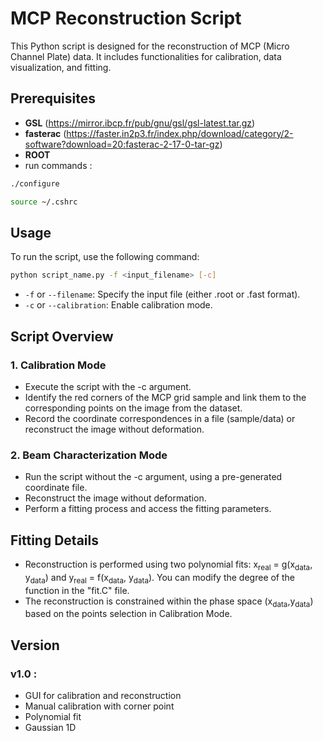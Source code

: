 # MCP Reconstruction Script

This Python script is designed for the reconstruction of MCP (Micro Channel Plate) data. It includes functionalities for calibration, data visualization, and fitting.

## Prerequisites

- **GSL** (https://mirror.ibcp.fr/pub/gnu/gsl/gsl-latest.tar.gz)
- **fasterac** (https://faster.in2p3.fr/index.php/download/category/2-software?download=20:fasterac-2-17-0-tar-gz)
- **ROOT**
- run commands :

```bash
./configure
```

```bash
source ~/.cshrc
```
## Usage

To run the script, use the following command:

```bash
python script_name.py -f <input_filename> [-c]
```

 
- `-f` or `--filename`: Specify the input file (either .root or .fast format). 
- `-c` or `--calibration`: Enable calibration mode.
## Script Overview

### 1. Calibration Mode
- Execute the script with the -c argument.
- Identify the red corners of the MCP grid sample and link them to the corresponding points on the image from the dataset.
- Record the coordinate correspondences in a file (sample/data) or reconstruct the image without deformation.

### 2. Beam Characterization Mode
- Run the script without the -c argument, using a pre-generated coordinate file.
- Reconstruct the image without deformation.
- Perform a fitting process and access the fitting parameters.

## Fitting Details
- Reconstruction is performed using two polynomial fits: x<sub>real</sub> = g(x<sub>data</sub>, y<sub>data</sub>) and y<sub>real</sub> = f(x<sub>data</sub>, y<sub>data</sub>). You can modify the degree of the function in the "fit.C" file. 
- The reconstruction is constrained within the phase space (x<sub>data</sub>,y<sub>data</sub>) based on the points selection in Calibration Mode.


## Version 
### v1.0 : 
- GUI for calibration and reconstruction
- Manual calibration with corner point
- Polynomial fit
- Gaussian 1D
